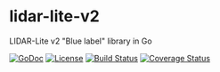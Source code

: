 # lidar-lite-v2
LIDAR-Lite v2 "Blue label" library in Go

[![GoDoc](https://godoc.org/github.com/dasfoo/lidar-lite-v2?status.svg)](http://godoc.org/github.com/dasfoo/lidar-lite-v2)
[![License](http://img.shields.io/:license-mit-blue.svg)](http://doge.mit-license.org)
[![Build Status](https://travis-ci.org/dasfoo/lidar-lite-v2.svg?branch=master)](https://travis-ci.org/dasfoo/lidar-lite-v2)
[![Coverage Status](https://coveralls.io/repos/dasfoo/lidar-lite-v2/badge.svg?branch=master&service=github)](https://coveralls.io/github/dasfoo/lidar-lite-v2?branch=master)
